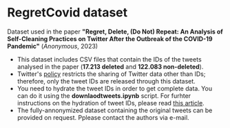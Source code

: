 # RegretCovid dataset

Dataset used in the paper **"Regret, Delete, (Do Not) Repeat: An Analysis of Self-Cleaning Practices on Twitter After the Outbreak of the COVID-19 Pandemic"** (*Anonymous*, 2023)

- This dataset includes CSV files that contain the IDs of the tweets analysed in the paper (**17.213 deleted** and **122.083 non-deleted**). 
- Twitter's [policy](https://developer.twitter.com/en/developer-terms/policy) restricts the sharing of Twitter data other than IDs; therefore, only the tweet IDs are released through this dataset. 
- You need to hydrate the tweet IDs in order to get complete data. You can do it using the **downlaodtweets.ipynb** script. For furhter instructions on the hydration of tweet IDs, please read [this article](https://theneuralblog.com/hydrating-tweet-ids/). 
- The fully-annonymized dataset containing the original tweets can be provided on request. Pplease contact the authors via e-mail.
